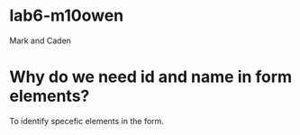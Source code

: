 # lab6-m10owen
Mark and Caden

# Why do we need id and name in form elements?
To identify specefic elements in the form. 